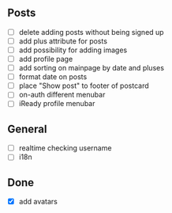 ## Posts
- [ ] delete adding posts without being signed up
- [ ] add plus attribute for posts
- [ ] add possibility for adding images
- [ ] add profile page
- [ ] add sorting on mainpage by date and pluses
- [ ] format date on posts
- [ ] place "Show post" to footer of postcard
- [ ] on-auth different menubar
- [ ] iReady profile menubar

## General
- [ ] realtime checking username
- [ ] i18n

## Done
- [X] add avatars